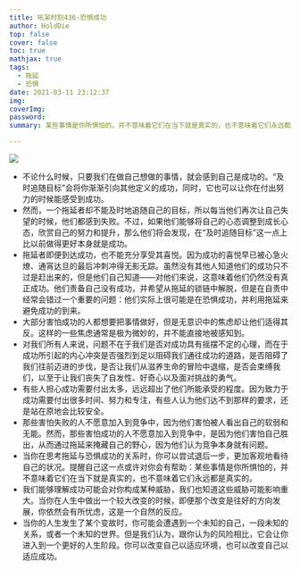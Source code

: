 ```yaml
---
title: 吼呆时刻436-恐惧成功
author: HoldDie
top: false
cover: false
toc: true
mathjax: true
tags:
  - 拖延
  - 恐惧
date: 2021-03-11 23:12:37
img:
coverImg:
password:
summary: 某些事情是你所惧怕的，并不意味着它们在当下就是真实的，也不意味着它们永远都是真实的。

---
```


![](https://cdn.jsdelivr.net/gh/asxing/img1/20210311231424.png)

- 不论什么时候，只要我们在做自己想做的事情，就会感到自己是成功的。“及时追随目标”会将你渐渐引向其他定义的成功，同时，它也可以让你在付出努力的时候能感受到成功。
- 然而，一个拖延者却不能及时地追随自己的目标，所以每当他们再次让自己失望的时候，他们都感到失败。不过，如果他们能够将自己的心态调整到成长心态，欣赏自己的努力和提升，那么他们将会发现，在“及时追随目标”这一点上比以前做得更好本身就是成功。
- 拖延者即便到达成功，也不能充分享受其喜悦。因为成功的喜悦早已被心急火燎、通宵达旦的最后冲刺冲得无影无踪。虽然没有其他人知道他们的成功只不过是赶出来的，但是他们自己知道——对他们来说，这意味着他们仍然没有真正成功。他们责备自己没有成功，并希望从拖延的锁链中解脱，但是在自责中经常会错过一个重要的问题：他们实际上很可能是在恐惧成功，并利用拖延来避免成功的到来。
- 大部分害怕成功的人都想要把事情做好，但是无意识中的焦虑却让他们适得其反。这样的一些焦虑通常是极为微妙的，并不能直接地被感知到。
- 对我们所有人来说，问题不在于我们是否对成功具有摇摆不定的心理，而在于成功所引起的内心冲突是否强烈到足以阻碍我们通往成功的道路，是否阻碍了我们往前迈进的步伐，是否让我们从滋养生命的冒险中退缩，是否会束缚我们，以至于让我们丧失了自发性、好奇心以及面对挑战的勇气。
- 有些人担心成功需要付出太多，远远超出了他们所能承受的程度。因为致力于成功需要付出很多时间、努力和专注，有些人认为他们达不到那样的要求，还是站在原地会比较安全。
- 那些害怕失败的人不愿意加入到竞争中，因为他们害怕被人看出自己的软弱和无能。然而，那些害怕成功的人不愿意加入到竞争中，是因为他们害怕自己胜出，从而通过拖延来掩藏自己的野心，因为他们认为竞争本身就有问题。
- 当你在思考拖延与恐惧成功的关系时，你可以尝试退后一步，更加客观地看待自己的状况。提醒自己这一点或许对你会有帮助：某些事情是你所惧怕的，并不意味着它们在当下就是真实的，也不意味着它们永远都是真实的。
- 我们能够理解成功可能会对你构成某种威胁，我们也知道这些威胁可能影响重大。当你在人生中做出一个较大改变的时候，即便那个改变是往好的方向发展，你依然会有所忧虑，这是一个自然的反应。
- 当你的人生发生了某个变故时，你可能会遭遇到一个未知的自己，一段未知的关系，或者一个未知的世界。但是我们认为，跟你认为的风险相比，它会让你进入到一个更好的人生阶段。你可以改变自己以适应环境，也可以改变自己以适应成功。